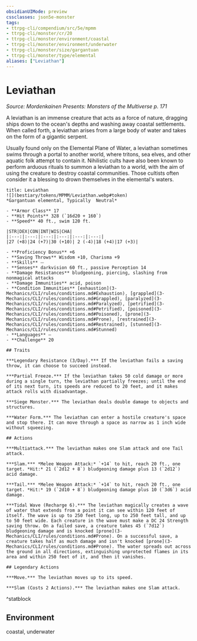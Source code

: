 ```yaml
---
obsidianUIMode: preview
cssclasses: json5e-monster
tags:
- ttrpg-cli/compendium/src/5e/mpmm
- ttrpg-cli/monster/cr/20
- ttrpg-cli/monster/environment/coastal
- ttrpg-cli/monster/environment/underwater
- ttrpg-cli/monster/size/gargantuan
- ttrpg-cli/monster/type/elemental
aliases: ["Leviathan"]
---
```

# Leviathan
*Source: Mordenkainen Presents: Monsters of the Multiverse p. 171*  

A leviathan is an immense creature that acts as a force of nature, dragging ships down to the ocean's depths and washing away coastal settlements. When called forth, a leviathan arises from a large body of water and takes on the form of a gigantic serpent.

Usually found only on the Elemental Plane of Water, a leviathan sometimes swims through a portal to another world, where tritons, sea elves, and other aquatic folk attempt to contain it. Nihilistic cults have also been known to perform arduous rituals to summon a leviathan to a world, with the aim of using the creature to destroy coastal communities. Those cultists often consider it a blessing to drown themselves in the elemental's waters.

```ad-statblock
title: Leviathan
![](bestiary/tokens/MPMM/Leviathan.webp#token)
*Gargantuan elemental, Typically  Neutral*

- **Armor Class** 17
- **Hit Points** 328 (`16d20 + 160`)
- **Speed** 40 ft., swim 120 ft.

|STR|DEX|CON|INT|WIS|CHA|
|:---:|:---:|:---:|:---:|:---:|:---:|
|27 (+8)|24 (+7)|30 (+10)| 2 (-4)|18 (+4)|17 (+3)|

- **Proficiency Bonus** +6
- **Saving Throws** Wisdom +10, Charisma +9
- **Skills** ⏤
- **Senses** darkvision 60 ft., passive Perception 14
- **Damage Resistances** bludgeoning, piercing, slashing from nonmagical attacks
- **Damage Immunities** acid, poison
- **Condition Immunities** [exhaustion](3-Mechanics/CLI/rules/conditions.md#Exhaustion), [grappled](3-Mechanics/CLI/rules/conditions.md#Grappled), [paralyzed](3-Mechanics/CLI/rules/conditions.md#Paralyzed), [petrified](3-Mechanics/CLI/rules/conditions.md#Petrified), [poisoned](3-Mechanics/CLI/rules/conditions.md#Poisoned), [prone](3-Mechanics/CLI/rules/conditions.md#Prone), [restrained](3-Mechanics/CLI/rules/conditions.md#Restrained), [stunned](3-Mechanics/CLI/rules/conditions.md#Stunned)
- **Languages** —
- **Challenge** 20

## Traits

***Legendary Resistance (3/Day).*** If the leviathan fails a saving throw, it can choose to succeed instead.

***Partial Freeze.*** If the leviathan takes 50 cold damage or more during a single turn, the leviathan partially freezes; until the end of its next turn, its speeds are reduced to 20 feet, and it makes attack rolls with disadvantage.

***Siege Monster.*** The leviathan deals double damage to objects and structures.

***Water Form.*** The leviathan can enter a hostile creature's space and stop there. It can move through a space as narrow as 1 inch wide without squeezing.

## Actions

***Multiattack.*** The leviathan makes one Slam attack and one Tail attack.

***Slam.*** *Melee Weapon Attack:* `+14` to hit, reach 20 ft., one target. *Hit:* 21 (`2d12 + 8`) bludgeoning damage plus 13 (`2d12`) acid damage.

***Tail.*** *Melee Weapon Attack:* `+14` to hit, reach 20 ft., one target. *Hit:* 19 (`2d10 + 8`) bludgeoning damage plus 10 (`3d6`) acid damage.

***Tidal Wave (Recharge 6).*** The leviathan magically creates a wave of water that extends from a point it can see within 120 feet of itself. The wave is up to 250 feet long, up to 250 feet tall, and up to 50 feet wide. Each creature in the wave must make a DC 24 Strength saving throw. On a failed save, a creature takes 45 (`7d12`) bludgeoning damage and is knocked [prone](3-Mechanics/CLI/rules/conditions.md#Prone). On a successful save, a creature takes half as much damage and isn't knocked [prone](3-Mechanics/CLI/rules/conditions.md#Prone). The water spreads out across the ground in all directions, extinguishing unprotected flames in its area and within 250 feet of it, and then it vanishes.

## Legendary Actions

***Move.*** The leviathan moves up to its speed.

***Slam (Costs 2 Actions).*** The leviathan makes one Slam attack.
```
^statblock

## Environment

coastal, underwater